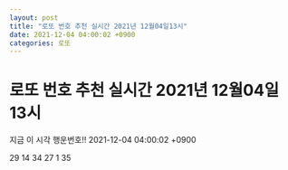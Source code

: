 ```yaml
---
layout: post
title: "로또 번호 추천 실시간 2021년 12월04일13시"
date: 2021-12-04 04:00:02 +0900
categories: 로또
---
```


# 로또 번호 추천 실시간 2021년 12월04일13시

지금 이 시각 행운번호!! 2021-12-04 04:00:02 +0900

 29  14  34  27  1  35 

